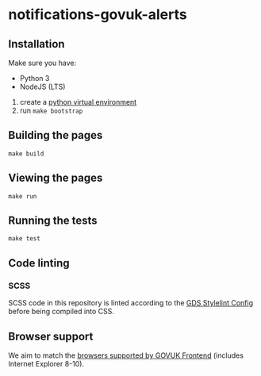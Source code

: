 # notifications-govuk-alerts

## Installation

Make sure you have:
- Python 3
- NodeJS (LTS)

1. create a [python virtual environment](https://docs.python.org/3/tutorial/venv.html#creating-virtual-environments)
2. run `make bootstrap`

## Building the pages

```
make build
```

## Viewing the pages

```
make run
```

## Running the tests

```
make test
```

## Code linting

### SCSS

SCSS code in this repository is linted according to the [GDS Stylelint Config](https://github.com/alphagov/stylelint-config-gds) before being compiled into CSS.

## Browser support

We aim to match the [browsers supported by GOVUK Frontend](https://github.com/alphagov/govuk-frontend#browser-and-assistive-technology-support) (includes Internet Explorer 8-10).
